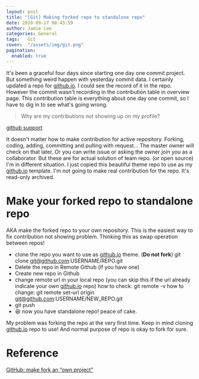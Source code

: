 ```yaml
---
layout: post 
title: "[Git] Making forked repo to standalone repo"
date: 2020-09-17 08:43:59
author: Jamie Lee
categories: General
tags:	Git
cover:  "/assets/img/git.png"
pagination: 
  enabled: true
---
```


It's been a graceful four days since starting one day one commit project. But something weird happen with yesterday commit data. I certainly updated a repo for [github.io](http://github.io). I could see the record of it in the repo. However the commit wasn't recording in the contribution table in overview page. This contribution table is everything about one day one commit, so I have to dig in to see what's going wrong. 

> Why are my contributions not showing up on my profile?

[github support](https://docs.github.com/en/github/setting-up-and-managing-your-github-profile/why-are-my-contributions-not-showing-up-on-my-profile)

It doesn't matter how to make contribution for active repository. Forking, coding, adding, committing and pulling with request... The master owner will check on that later. Or you can write issue or asking the owner join you as a collaborator. But these are for actual solution of team repo. (or open source) I'm in different situation. I just copied this beautiful theme repo to use as my [github.io](http://github.io) template. I'm not going to make real contribution for the repo. It's read-only archived.

# Make your forked repo to standalone repo

AKA make the forked repo to your own repository. This is the easiest way to fix contribution not showing problem. Thinking this as swap operation between repos! 

- clone the repo you want to use as [github.io](http://github.io) theme. (**Do not fork**)
git clone git@github.com:USERNAME/REPO.git
- Delete the repo in Remote Github (if you have one)
- Create new repo in Github
- change remote url in your local repo (you can skip this if the url already indicate your own [github.io](http://github.io) repo) 
how to check: git remote -v
how to change: git remote set-url origin git@github.com:USERNAME/NEW_REPO.git
- git push
- 😆 now you have standalone repo! peace of cake.

My problem was forking the repo at the very first time. Keep in mind cloning [github.io](http://github.io) repo to use! And normal purpose of repo is okay to fork for sure. 

# Reference

[GitHub: make fork an “own project”](https://stackoverflow.com/questions/18390249/github-make-fork-an-own-project)


